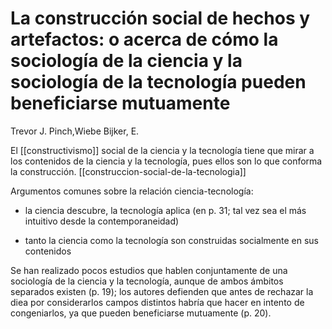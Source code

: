 # La construcción social de hechos y artefactos: o acerca de cómo la sociología de la ciencia y la sociología de la tecnología pueden beneficiarse mutuamente
Trevor J. Pinch,Wiebe Bijker, E.


El [[constructivismo]] social de la ciencia y la tecnología tiene que mirar a los contenidos de la ciencia y la tecnología, pues ellos son lo que conforma la construcción. [[construccion-social-de-la-tecnologia]]


Argumentos comunes sobre la relación ciencia-tecnología:

- la ciencia descubre, la tecnología aplica (en p. 31; tal vez sea el más intuitivo desde la contemporaneidad)

- tanto la ciencia como la tecnología son construidas socialmente en sus contenidos

Se han realizado pocos estudios que hablen conjuntamente de una sociología de la ciencia y la tecnología, aunque de ambos ámbitos separados existen (p. 19); los autores defienden que antes de rechazar la diea por considerarlos campos distintos habría que hacer en intento de congeniarlos, ya que pueden beneficiarse mutuamente (p. 20).

